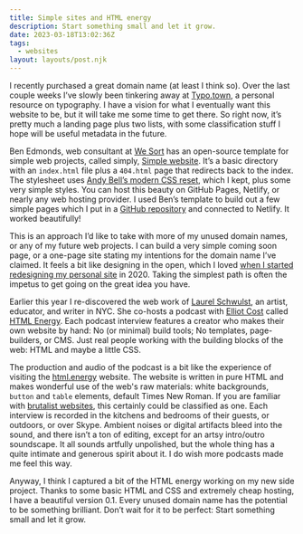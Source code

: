 ```yaml
---
title: Simple sites and HTML energy
description: Start something small and let it grow.
date: 2023-03-18T13:02:36Z
tags:
  - websites
layout: layouts/post.njk
---
```


I recently purchased a great domain name (at least I think so). Over the last couple weeks I’ve slowly been tinkering away at [Typo.town](https://typo.town/), a personal resource on typography. I have a vision for what I eventually want this website to be, but it will take me some time to get there. So right now, it’s pretty much a landing page plus two lists, with some classification stuff I hope will be useful metadata in the future.

Ben Edmonds, web consultant at [We Sort](https://wesort.co.uk/) has an open-source template for simple web projects, called simply, [Simple website](https://github.com/wesort/simple-website). It’s a basic directory with an <code>index.html</code> file plus a <code>404.html</code> page that redirects back to the index. The stylesheet uses [Andy Bell’s modern CSS reset](https://andy-bell.co.uk/a-modern-css-reset/), which I kept, plus some very simple styles. You can host this beauty on GitHub Pages, Netlify, or nearly any web hosting provider. I used Ben’s template to build out a few simple pages which I put in a [GitHub repository](https://github.com/nsmsn/typotown-v0) and connected to Netlify. It worked beautifully!

This is an approach I’d like to take with more of my unused domain names, or any of my future web projects. I can build a very simple coming soon page, or a one-page site stating my intentions for the domain name I’ve claimed. It feels a bit like designing in the open, which I loved [when I started redesigning my personal site](/posts/2020-newww-year/) in 2020. Taking the simplest path is often the impetus to get going on the great idea you have.

Earlier this year I re-discovered the web work of [Laurel Schwulst](https://www.laurel.world/), an artist, educator, and writer in NYC. She co-hosts a podcast with [Elliot Cost](https://elliott.computer/) called [HTML Energy](https://html.energy/podcast.html). Each podcast interview features a creator who makes their own website by hand: No (or minimal) build tools; No templates, page-builders, or CMS. Just real people working with the building blocks of the web: HTML and maybe a little CSS.

The production and audio of the podcast is a bit like the experience of visiting the [html.energy](https://html.energy/index.html) website. The website is written in pure HTML and makes wonderful use of the web's raw materials: white backgrounds, <code>button</code> and <code>table</code> elements,  default Times New Roman. If you are familiar with [brutalist websites](https://brutalistwebsites.com/), this certainly could be classified as one. Each interview is recorded in the kitchens and bedrooms of their guests, or outdoors, or over Skype. Ambient noises or digital artifacts bleed into the sound, and there isn’t a ton of editing, except for an artsy intro/outro soundscape. It all sounds artfully unpolished, but the whole thing has a quite intimate and generous spirit about it. I do wish more podcasts made me feel this way.

Anyway, I think I captured a bit of the HTML energy working on my new side project. Thanks to some basic HTML and CSS and extremely cheap hosting, I have a beautiful version 0.1. Every unused domain name has the potential to be something brilliant. Don’t wait for it to be perfect: Start something small and let it grow.